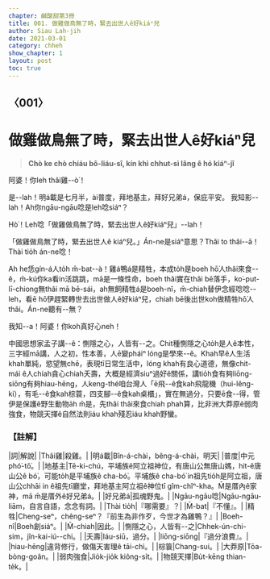 ```yaml
---
chapter: 鹹酸甜第3冊
title: 001. 做雞做鳥無了時，緊去出世人ê好kiáⁿ兒
author: Siau Lah-jih
date: 2021-03-01
category: chheh
show_chapter: 1
layout: post
toc: true
---
```


## 〈001〉
# 做雞做鳥無了時，緊去出世人ê好kiáⁿ兒
> **Chò ke chò chiáu bô-liáu-sî, kín khì chhut-sì lâng ê hó kiáⁿ-jî**

阿婆！你leh thâi雞--ò͘！

是--lah！明á載是七月半，ài普度，拜地基主，拜好兄弟á，保庇平安。
我知影--lah！Ah你ngāu-ngāu唸是leh唸siáⁿ？

Hò͘！Leh唸「做雞做鳥無了時，緊去出世人ê好kiáⁿ兒」--lah！

「做雞做鳥無了時，緊去出世人ê kiáⁿ兒。」Án-ne是siáⁿ意思？Thâi to thâi--ā！Thài tio̍h án-ne唸！

Ah he恁gín-á人to̍h m̄-bat--à！雞á鴨á是精牲，本成to̍h是boeh hō͘人thâi來食--ê，m̄-kú你ka看in活跳跳，mā是一條性命，boeh thâi實在thâi bē落手，ko͘-put-lī-chiong無thâi mā bē-sái，ah無飼精牲á是boeh-nî，m̄-chiah替伊念經唸唸--leh，看ē hō͘伊趕緊轉世去出世做人ê好kiáⁿ兒，chiah bē後出世koh做精牲hō͘人thâi。Án-ne聽有--無？

我知--a！阿婆！你koh真好心neh！

中國思想家孟子講--ê：惻隱之心，人皆有--之。Chit種惻隱之心to̍h是人ê本性，三字經mā講，人之初，性本善，人ē變pháiⁿ lóng是學來--ê。Khah早ê人生活khah單純，慾望無chē，表現tī日常生活中，lóng khah有良心道德，無像chit-mái ê人chiah貪心chiah夭壽，大概是經濟siuⁿ過好ê關係，講tio̍h食有夠liōng-siōng有夠hiau-hēng，人keng-thé咱台灣人「ē飛--ê食kah飛龍機（hui-lêng-ki），有毛--ê食kah棕蓑，四支腳--ê食kah桌櫃」，實在無過分，只要ē食--得，管伊是保護ê野生動物a̍h m̄是，先thâi thâi來食chiah phah算，比非洲大莽原ê弱肉強食，物競天擇ê自然法則iáu khah殘忍iáu khah野蠻。


### 【註解】

|詞|解說|
|Thâi雞|殺雞。|
|明á載|Bîn-á-chài，bêng-á-chài，明天|
|普度|中元phó͘-tō͘。|
|地基主|Tē-ki-chú，平埔族ê阿立祖神位，有唐山公無唐山媽，hit-ê唐山公ê bó͘，可能to̍h是平埔族ê cha-bó͘。平埔族ê cha-bó͘ in祖先tio̍h是阿立祖，唐山公chhāi in ê祖先tī廳堂，拜地基主阿立祖ê神位tī gîm-chîⁿ-kha。M̄是厝內ê家神，mā m̄是厝外ê好兄弟á。|
|好兄弟á|孤魂野鬼。|
|Ngāu-ngāu唸|Ngāu-ngāu-liām，自言自語，念念有詞。|
|Thài tio̍h|『哪需要』？|
|M̄-bat|『不懂』。|
|精牲|Cheng-seⁿ，chêng-seⁿ？『前生為非作歹，今世才為雞鴨？』|
|Boeh-nî|Boeh創siáⁿ。|
|M̄-chiah|因此。|
|惻隱之心，人皆有--之|Chhek-ún-chi-sim，jîn-kai-iú--chi。|
|夭壽|Iáu-siū，過分。|
|liōng-siōng|『過分浪費』。|
|hiau-hēng|違背修行，做傷天害理ê tāi-chì。|
|棕簑|Chang-sui。|
|大莽原|Tōa-bòng-goân。|
|弱肉強食|Jio̍k-jio̍k kiông-si̍t。|
|物競天擇|Bu̍t-kēng thian-te̍k。|
